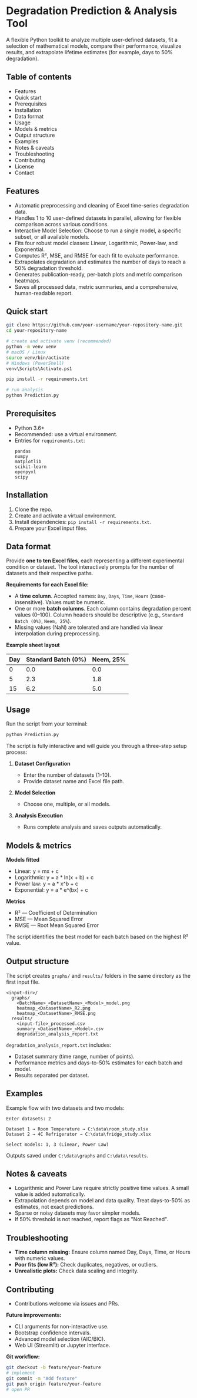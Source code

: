 # Degradation Prediction & Analysis Tool

A flexible Python toolkit to analyze multiple user-defined datasets, fit a selection of mathematical models, compare their performance, visualize results, and extrapolate lifetime estimates (for example, days to 50% degradation).

## Table of contents
- Features
- Quick start
- Prerequisites
- Installation
- Data format
- Usage
- Models & metrics
- Output structure
- Examples
- Notes & caveats
- Troubleshooting
- Contributing
- License
- Contact

## Features
- Automatic preprocessing and cleaning of Excel time-series degradation data.
- Handles 1 to 10 user-defined datasets in parallel, allowing for flexible comparison across various conditions.
- Interactive Model Selection: Choose to run a single model, a specific subset, or all available models.
- Fits four robust model classes: Linear, Logarithmic, Power-law, and Exponential.
- Computes R², MSE, and RMSE for each fit to evaluate performance.
- Extrapolates degradation and estimates the number of days to reach a 50% degradation threshold.
- Generates publication-ready, per-batch plots and metric comparison heatmaps.
- Saves all processed data, metric summaries, and a comprehensive, human-readable report.

## Quick start
```bash
git clone https://github.com/your-username/your-repository-name.git
cd your-repository-name

# create and activate venv (recommended)
python -m venv venv
# macOS / Linux
source venv/bin/activate
# Windows (PowerShell)
venv\Scripts\Activate.ps1

pip install -r requirements.txt

# run analysis
python Prediction.py
```

## Prerequisites
- Python 3.6+
- Recommended: use a virtual environment.
- Entries for `requirements.txt`:
  ```
  pandas
  numpy
  matplotlib
  scikit-learn
  openpyxl
  scipy
  ```

## Installation
1. Clone the repo.
2. Create and activate a virtual environment.
3. Install dependencies: `pip install -r requirements.txt`.
4. Prepare your Excel input files.

## Data format
Provide **one to ten Excel files**, each representing a different experimental condition or dataset. The tool interactively prompts for the number of datasets and their respective paths.

**Requirements for each Excel file:**
- A **time column**. Accepted names: `Day`, `Days`, `Time`, `Hours` (case-insensitive). Values must be numeric.
- One or more **batch columns**. Each column contains degradation percent values (0–100). Column headers should be descriptive (e.g., `Standard Batch (0%)`, `Neem, 25%`).
- Missing values (NaN) are tolerated and are handled via linear interpolation during preprocessing.

**Example sheet layout**

| Day | Standard Batch (0%) | Neem, 25% |
|-----|---------------------|-----------|
| 0   | 0.0                 | 0.0       |
| 5   | 2.3                 | 1.8       |
| 15  | 6.2                 | 5.0       |

## Usage
Run the script from your terminal:
```bash
python Prediction.py
```

The script is fully interactive and will guide you through a three-step setup process:

1. **Dataset Configuration**
   - Enter the number of datasets (1–10).
   - Provide dataset name and Excel file path.

2. **Model Selection**
   - Choose one, multiple, or all models.

3. **Analysis Execution**
   - Runs complete analysis and saves outputs automatically.

## Models & metrics

**Models fitted**
- Linear: y = mx + c
- Logarithmic: y = a * ln(x + b) + c
- Power law: y = a * x^b + c
- Exponential: y = a * e^(bx) + c

**Metrics**
- R² — Coefficient of Determination
- MSE — Mean Squared Error
- RMSE — Root Mean Squared Error

The script identifies the best model for each batch based on the highest R² value.

## Output structure
The script creates `graphs/` and `results/` folders in the same directory as the first input file.

```
<input-dir>/
  graphs/
    <BatchName>_<DatasetName>_<Model>_model.png
    heatmap_<DatasetName>_R2.png
    heatmap_<DatasetName>_RMSE.png
  results/
    <input-file>_processed.csv
    summary_<DatasetName>_<Model>.csv
    degradation_analysis_report.txt
```

`degradation_analysis_report.txt` includes:
- Dataset summary (time range, number of points).
- Performance metrics and days-to-50% estimates for each batch and model.
- Results separated per dataset.

## Examples
Example flow with two datasets and two models:
```
Enter datasets: 2

Dataset 1 → Room Temperature → C:\data\room_study.xlsx
Dataset 2 → 4C Refrigerator → C:\data\fridge_study.xlsx

Select models: 1, 3 (Linear, Power Law)
```

Outputs saved under `C:\data\graphs` and `C:\data\results`.

## Notes & caveats
- Logarithmic and Power Law require strictly positive time values. A small value is added automatically.
- Extrapolation depends on model and data quality. Treat days-to-50% as estimates, not exact predictions.
- Sparse or noisy datasets may favor simpler models.
- If 50% threshold is not reached, report flags as "Not Reached".

## Troubleshooting
- **Time column missing:** Ensure column named Day, Days, Time, or Hours with numeric values.
- **Poor fits (low R²):** Check duplicates, negatives, or outliers.
- **Unrealistic plots:** Check data scaling and integrity.

## Contributing
- Contributions welcome via issues and PRs.

**Future improvements:**
- CLI arguments for non-interactive use.
- Bootstrap confidence intervals.
- Advanced model selection (AIC/BIC).
- Web UI (Streamlit) or Jupyter interface.

**Git workflow:**
```bash
git checkout -b feature/your-feature
# implement
git commit -m "Add feature"
git push origin feature/your-feature
# open PR
```
